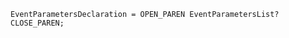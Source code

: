 <!-- This file is generated automatically by infrastructure scripts. Please don't edit by hand. -->

```{ .ebnf .slang-ebnf #EventParametersDeclaration }
EventParametersDeclaration = OPEN_PAREN EventParametersList? CLOSE_PAREN;
```
